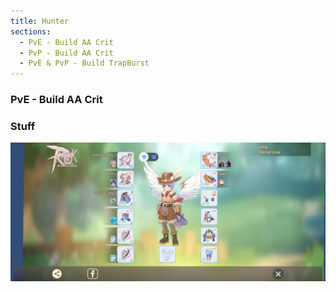 ```yaml
---
title: Hunter
sections:
  - PvE - Build AA Crit
  - PvP - Build AA Crit
  - PvE & PvP - Build TrapBurst
---
```


### PvE - Build AA Crit 

### Stuff

<img href="https://raw.githubusercontent.com/RoM-EternalPov/RoM-EternalPov.github.io/gh-pages/assets/images/jobs/hunter/Hunter_PvE_AA_Crit_Build.png" src="../../assets/images/jobs/hunter/Hunter_PvE_AA_Crit_Build.png" style="max-width: 100%; height: auto;" alt="Stuff AA Crit" />
